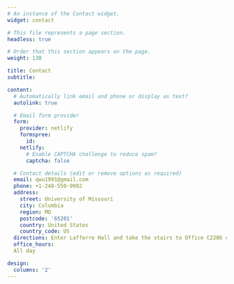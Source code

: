 ```yaml
---
# An instance of the Contact widget.
widget: contact

# This file represents a page section.
headless: true

# Order that this section appears on the page.
weight: 130

title: Contact
subtitle:

content:
  # Automatically link email and phone or display as text?
  autolink: true

  # Email form provider
  form:
    provider: netlify
    formspree:
      id:
    netlify:
      # Enable CAPTCHA challenge to reduce spam?
      captcha: false

  # Contact details (edit or remove options as required)
  email: qwu1991@gmail.com
  phone: +1-248-550-9992
  address:
    street: University of Missouri
    city: Columbia
    region: MO
    postcode: '65201'
    country: United States
    country_code: US
  directions: Enter Lafferre Hall and take the stairs to Office C2206 on Floor 2
  office_hours:
  All day

design:
  columns: '2'
---
```

